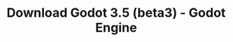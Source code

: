 ---
# Generated by /tools/generators/src/download_archive_generator !!! do not edit by hand !!!
title: 'Download Godot 3.5 (beta3) - Godot Engine'
type: 'download/archive'
name: '3.5'
flavor: 'beta3'
release_date: '2022-03-30T03:00:00-00:00'
release_notes: 'article/dev-snapshot-godot-3-5-beta-3/'
primaryPlatforms:
  - 'android.apk'
  - 'linux.64'
  - 'macos.universal'
  - 'windows.64'
  - 'linux_server.headless.64'
  - 'web'
  - 'templates'
links:
  android.apk:
    name: 'android.apk'
    title: 'Android'
    caption: 'Universal APK (ARM64 + ARMv7 + x86_64 + x86)'
    tags:
      - 'APK download'
      - 'ARM64/v7'
      - 'x86 (64 & 32 bit)'
    hosts:
      github_builds:
        regular: 'https://github.com/godotengine/godot-builds/releases/download/3.5-beta3/Godot_v3.5-beta3_android_editor.apk'
        mono: '#'
      github:
        regular: 'https://github.com/godotengine/godot/releases/download/3.5-beta3/Godot_v3.5-beta3_android_editor.apk'
        mono: '#'
  linux.64:
    name: 'linux.64'
    title: 'Linux'
    caption: 'Standard (x86_64)'
    tags:
      - '64 bit'
    hosts:
      github_builds:
        regular: 'https://github.com/godotengine/godot-builds/releases/download/3.5-beta3/Godot_v3.5-beta3_x11.64.zip'
        mono: 'https://github.com/godotengine/godot-builds/releases/download/3.5-beta3/Godot_v3.5-beta3_mono_x11_64.zip'
      github:
        regular: 'https://github.com/godotengine/godot/releases/download/3.5-beta3/Godot_v3.5-beta3_x11.64.zip'
        mono: 'https://github.com/godotengine/godot/releases/download/3.5-beta3/Godot_v3.5-beta3_mono_x11_64.zip'
  macos.universal:
    name: 'macos.universal'
    title: 'macOS'
    caption: 'Universal (x86_64 + Apple Silicon)'
    tags:
      - 'Intel/Apple Silicon'
      - '64 bit'
    hosts:
      github_builds:
        regular: 'https://github.com/godotengine/godot-builds/releases/download/3.5-beta3/Godot_v3.5-beta3_osx.universal.zip'
        mono: 'https://github.com/godotengine/godot-builds/releases/download/3.5-beta3/Godot_v3.5-beta3_mono_osx.universal.zip'
      github:
        regular: 'https://github.com/godotengine/godot/releases/download/3.5-beta3/Godot_v3.5-beta3_osx.universal.zip'
        mono: 'https://github.com/godotengine/godot/releases/download/3.5-beta3/Godot_v3.5-beta3_mono_osx.universal.zip'
  windows.64:
    name: 'windows.64'
    title: 'Windows'
    caption: 'Standard (x86_64)'
    tags:
      - '64 bit'
    hosts:
      github_builds:
        regular: 'https://github.com/godotengine/godot-builds/releases/download/3.5-beta3/Godot_v3.5-beta3_win64.exe.zip'
        mono: 'https://github.com/godotengine/godot-builds/releases/download/3.5-beta3/Godot_v3.5-beta3_mono_win64.zip'
      github:
        regular: 'https://github.com/godotengine/godot/releases/download/3.5-beta3/Godot_v3.5-beta3_win64.exe.zip'
        mono: 'https://github.com/godotengine/godot/releases/download/3.5-beta3/Godot_v3.5-beta3_mono_win64.zip'
  linux_server.headless.64:
    name: 'linux_server.headless.64'
    title: 'Linux Server'
    caption: 'Headless (x86_64)'
    tags:
      - '64 bit'
      - 'Headless'
    hosts:
      github_builds:
        regular: 'https://github.com/godotengine/godot-builds/releases/download/3.5-beta3/Godot_v3.5-beta3_linux_headless.64.zip'
        mono: 'https://github.com/godotengine/godot-builds/releases/download/3.5-beta3/Godot_v3.5-beta3_mono_linux_headless_64.zip'
      github:
        regular: 'https://github.com/godotengine/godot/releases/download/3.5-beta3/Godot_v3.5-beta3_linux_headless.64.zip'
        mono: 'https://github.com/godotengine/godot/releases/download/3.5-beta3/Godot_v3.5-beta3_mono_linux_headless_64.zip'
  web:
    name: 'web'
    title: 'Web editor'
    caption: ''
    tags:
      - 'Self-hosted'
      - 'Cross-platform'
    hosts:
      github_builds:
        regular: 'https://github.com/godotengine/godot-builds/releases/download/3.5-beta3/Godot_v3.5-beta3_web_editor.zip'
        mono: '#'
      github:
        regular: 'https://github.com/godotengine/godot/releases/download/3.5-beta3/Godot_v3.5-beta3_web_editor.zip'
        mono: '#'
  linux.32:
    name: 'linux.32'
    title: 'Linux'
    caption: 'Standard (x86)'
    tags:
      - '32 bit'
    hosts:
      github_builds:
        regular: 'https://github.com/godotengine/godot-builds/releases/download/3.5-beta3/Godot_v3.5-beta3_x11.32.zip'
        mono: 'https://github.com/godotengine/godot-builds/releases/download/3.5-beta3/Godot_v3.5-beta3_mono_x11_32.zip'
      github:
        regular: 'https://github.com/godotengine/godot/releases/download/3.5-beta3/Godot_v3.5-beta3_x11.32.zip'
        mono: 'https://github.com/godotengine/godot/releases/download/3.5-beta3/Godot_v3.5-beta3_mono_x11_32.zip'
  windows.32:
    name: 'windows.32'
    title: 'Windows'
    caption: 'Standard (x86)'
    tags:
      - '32 bit'
    hosts:
      github_builds:
        regular: 'https://github.com/godotengine/godot-builds/releases/download/3.5-beta3/Godot_v3.5-beta3_win32.exe.zip'
        mono: 'https://github.com/godotengine/godot-builds/releases/download/3.5-beta3/Godot_v3.5-beta3_mono_win32.zip'
      github:
        regular: 'https://github.com/godotengine/godot/releases/download/3.5-beta3/Godot_v3.5-beta3_win32.exe.zip'
        mono: 'https://github.com/godotengine/godot/releases/download/3.5-beta3/Godot_v3.5-beta3_mono_win32.zip'
  linux_server.64:
    name: 'linux_server.64'
    title: 'Linux Server'
    caption: 'Standard (x86_64)'
    tags:
      - '64 bit'
    hosts:
      github_builds:
        regular: 'https://github.com/godotengine/godot-builds/releases/download/3.5-beta3/Godot_v3.5-beta3_linux_server.64.zip'
        mono: 'https://github.com/godotengine/godot-builds/releases/download/3.5-beta3/Godot_v3.5-beta3_mono_linux_server_64.zip'
      github:
        regular: 'https://github.com/godotengine/godot/releases/download/3.5-beta3/Godot_v3.5-beta3_linux_server.64.zip'
        mono: 'https://github.com/godotengine/godot/releases/download/3.5-beta3/Godot_v3.5-beta3_mono_linux_server_64.zip'
  aar_library:
    name: 'aar_library'
    title: 'AAR library'
    caption: ''
    tags:
      - 'Android plugins'
      - 'Java'
      - 'Kotlin'
    hosts:
      github_builds:
        regular: 'https://github.com/godotengine/godot-builds/releases/download/3.5-beta3/godot-lib.3.5.beta3.release.aar'
        mono: 'https://github.com/godotengine/godot-builds/releases/download/3.5-beta3/godot-lib.3.5.beta3.mono.release.aar'
      github:
        regular: 'https://github.com/godotengine/godot/releases/download/3.5-beta3/godot-lib.3.5.beta3.release.aar'
        mono: 'https://github.com/godotengine/godot/releases/download/3.5-beta3/godot-lib.3.5.beta3.mono.release.aar'
  templates:
    name: 'templates'
    title: 'Export templates'
    caption: ''
    tags:
      - 'Used to export your games to all supported platforms'
    hosts:
      github_builds:
        regular: 'https://github.com/godotengine/godot-builds/releases/download/3.5-beta3/Godot_v3.5-beta3_export_templates.tpz'
        mono: 'https://github.com/godotengine/godot-builds/releases/download/3.5-beta3/Godot_v3.5-beta3_mono_export_templates.tpz'
      github:
        regular: 'https://github.com/godotengine/godot/releases/download/3.5-beta3/Godot_v3.5-beta3_export_templates.tpz'
        mono: 'https://github.com/godotengine/godot/releases/download/3.5-beta3/Godot_v3.5-beta3_mono_export_templates.tpz'
---